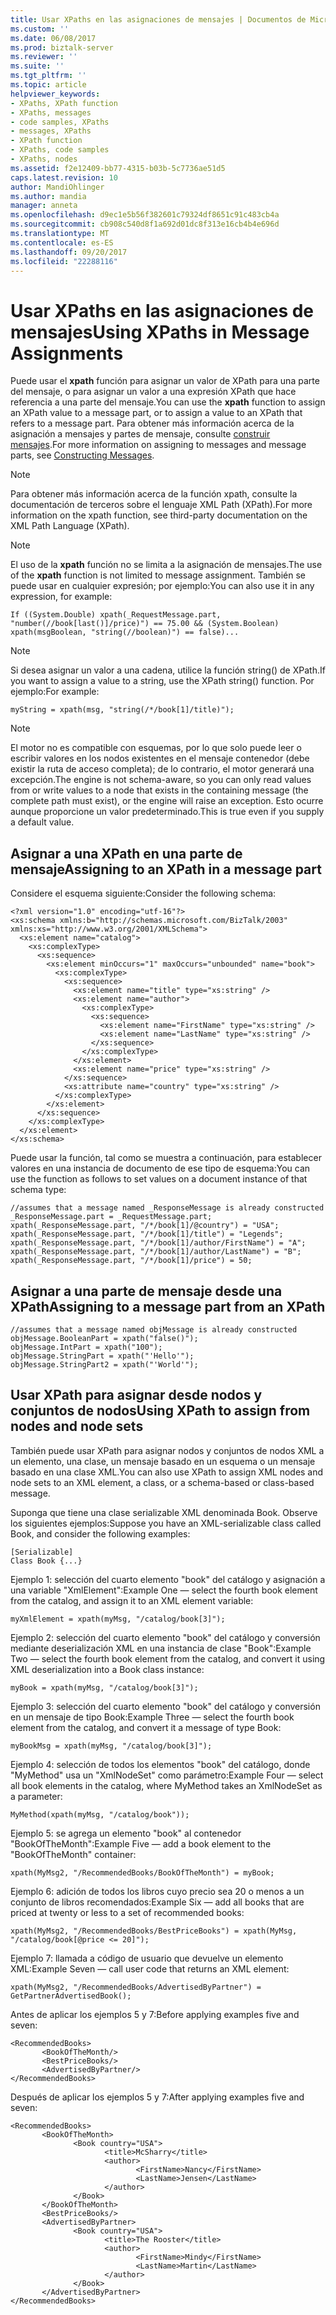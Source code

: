 ```yaml
---
title: Usar XPaths en las asignaciones de mensajes | Documentos de Microsoft
ms.custom: ''
ms.date: 06/08/2017
ms.prod: biztalk-server
ms.reviewer: ''
ms.suite: ''
ms.tgt_pltfrm: ''
ms.topic: article
helpviewer_keywords:
- XPaths, XPath function
- XPaths, messages
- code samples, XPaths
- messages, XPaths
- XPath function
- XPaths, code samples
- XPaths, nodes
ms.assetid: f2e12409-bb77-4315-b03b-5c7736ae51d5
caps.latest.revision: 10
author: MandiOhlinger
ms.author: mandia
manager: anneta
ms.openlocfilehash: d9ec1e5b56f382601c79324df8651c91c483cb4a
ms.sourcegitcommit: cb908c540d8f1a692d01dc8f313e16cb4b4e696d
ms.translationtype: MT
ms.contentlocale: es-ES
ms.lasthandoff: 09/20/2017
ms.locfileid: "22288116"
---
```

# <a name="using-xpaths-in-message-assignments"></a><span data-ttu-id="36597-102">Usar XPaths en las asignaciones de mensajes</span><span class="sxs-lookup"><span data-stu-id="36597-102">Using XPaths in Message Assignments</span></span>
<span data-ttu-id="36597-103">Puede usar el **xpath** función para asignar un valor de XPath para una parte del mensaje, o para asignar un valor a una expresión XPath que hace referencia a una parte del mensaje.</span><span class="sxs-lookup"><span data-stu-id="36597-103">You can use the **xpath** function to assign an XPath value to a message part, or to assign a value to an XPath that refers to a message part.</span></span> <span data-ttu-id="36597-104">Para obtener más información acerca de la asignación a mensajes y partes de mensaje, consulte [construir mensajes](../core/constructing-messages.md).</span><span class="sxs-lookup"><span data-stu-id="36597-104">For more information on assigning to messages and message parts, see [Constructing Messages](../core/constructing-messages.md).</span></span>  
  
> [!NOTE]
>  <span data-ttu-id="36597-105">Para obtener más información acerca de la función xpath, consulte la documentación de terceros sobre el lenguaje XML Path (XPath).</span><span class="sxs-lookup"><span data-stu-id="36597-105">For more information on the xpath function, see third-party documentation on the XML Path Language (XPath).</span></span>  
  
> [!NOTE]
>  <span data-ttu-id="36597-106">El uso de la **xpath** función no se limita a la asignación de mensajes.</span><span class="sxs-lookup"><span data-stu-id="36597-106">The use of the **xpath** function is not limited to message assignment.</span></span> <span data-ttu-id="36597-107">También se puede usar en cualquier expresión; por ejemplo:</span><span class="sxs-lookup"><span data-stu-id="36597-107">You can also use it in any expression, for example:</span></span>  
  
```  
If ((System.Double) xpath(_RequestMessage.part, "number(//book[last()]/price)") == 75.00 && (System.Boolean) xpath(msgBoolean, "string(//boolean)") == false)...  
```  
  
> [!NOTE]
>  <span data-ttu-id="36597-108">Si desea asignar un valor a una cadena, utilice la función string() de XPath.</span><span class="sxs-lookup"><span data-stu-id="36597-108">If you want to assign a value to a string, use the XPath string() function.</span></span> <span data-ttu-id="36597-109">Por ejemplo:</span><span class="sxs-lookup"><span data-stu-id="36597-109">For example:</span></span>  
  
```  
myString = xpath(msg, "string(/*/book[1]/title)");  
```  
  
> [!NOTE]
>  <span data-ttu-id="36597-110">El motor no es compatible con esquemas, por lo que solo puede leer o escribir valores en los nodos existentes en el mensaje contenedor (debe existir la ruta de acceso completa); de lo contrario, el motor generará una excepción.</span><span class="sxs-lookup"><span data-stu-id="36597-110">The engine is not schema-aware, so you can only read values from or write values to a node that exists in the containing message (the complete path must exist), or the engine will raise an exception.</span></span> <span data-ttu-id="36597-111">Esto ocurre aunque proporcione un valor predeterminado.</span><span class="sxs-lookup"><span data-stu-id="36597-111">This is true even if you supply a default value.</span></span>  
  
## <a name="assigning-to-an-xpath-in-a-message-part"></a><span data-ttu-id="36597-112">Asignar a una XPath en una parte de mensaje</span><span class="sxs-lookup"><span data-stu-id="36597-112">Assigning to an XPath in a message part</span></span>  
 <span data-ttu-id="36597-113">Considere el esquema siguiente:</span><span class="sxs-lookup"><span data-stu-id="36597-113">Consider the following schema:</span></span>  
  
```  
<?xml version="1.0" encoding="utf-16"?>  
<xs:schema xmlns:b="http://schemas.microsoft.com/BizTalk/2003" xmlns:xs="http://www.w3.org/2001/XMLSchema">  
  <xs:element name="catalog">  
    <xs:complexType>  
      <xs:sequence>  
        <xs:element minOccurs="1" maxOccurs="unbounded" name="book">  
          <xs:complexType>  
            <xs:sequence>  
              <xs:element name="title" type="xs:string" />  
              <xs:element name="author">  
                <xs:complexType>  
                  <xs:sequence>  
                    <xs:element name="FirstName" type="xs:string" />  
                    <xs:element name="LastName" type="xs:string" />  
                  </xs:sequence>  
                </xs:complexType>  
              </xs:element>  
              <xs:element name="price" type="xs:string" />  
            </xs:sequence>  
            <xs:attribute name="country" type="xs:string" />  
          </xs:complexType>  
        </xs:element>  
      </xs:sequence>  
    </xs:complexType>  
  </xs:element>  
</xs:schema>  
```  
  
 <span data-ttu-id="36597-114">Puede usar la función, tal como se muestra a continuación, para establecer valores en una instancia de documento de ese tipo de esquema:</span><span class="sxs-lookup"><span data-stu-id="36597-114">You can use the  function as follows to set values on a document instance of that schema type:</span></span>  
  
```  
//assumes that a message named _ResponseMessage is already constructed  
_ResponseMessage.part = _RequestMessage.part;  
xpath(_ResponseMessage.part, "/*/book[1]/@country") = "USA";  
xpath(_ResponseMessage.part, "/*/book[1]/title") = "Legends";  
xpath(_ResponseMessage.part, "/*/book[1]/author/FirstName") = "A";  
xpath(_ResponseMessage.part, "/*/book[1]/author/LastName") = "B";  
xpath(_ResponseMessage.part, "/*/book[1]/price") = 50;  
```  
  
## <a name="assigning-to-a-message-part-from-an-xpath"></a><span data-ttu-id="36597-115">Asignar a una parte de mensaje desde una XPath</span><span class="sxs-lookup"><span data-stu-id="36597-115">Assigning to a message part from an XPath</span></span>  
  
```  
//assumes that a message named objMessage is already constructed  
objMessage.BooleanPart = xpath("false()");  
objMessage.IntPart = xpath("100");  
objMessage.StringPart = xpath("'Hello'");  
objMessage.StringPart2 = xpath("'World'");  
```  
  
## <a name="using-xpath-to-assign-from-nodes-and-node-sets"></a><span data-ttu-id="36597-116">Usar XPath para asignar desde nodos y conjuntos de nodos</span><span class="sxs-lookup"><span data-stu-id="36597-116">Using XPath to assign from nodes and node sets</span></span>  
 <span data-ttu-id="36597-117">También puede usar XPath para asignar nodos y conjuntos de nodos XML a un elemento, una clase, un mensaje basado en un esquema o un mensaje basado en una clase XML.</span><span class="sxs-lookup"><span data-stu-id="36597-117">You can also use XPath to assign XML nodes and node sets to an XML element, a class, or a schema-based or class-based message.</span></span>  
  
 <span data-ttu-id="36597-118">Suponga que tiene una clase serializable XML denominada Book. Observe los siguientes ejemplos:</span><span class="sxs-lookup"><span data-stu-id="36597-118">Suppose you have an XML-serializable class called Book, and consider the following examples:</span></span>  
  
```  
[Serializable]  
Class Book {...}  
```  
  
 <span data-ttu-id="36597-119">Ejemplo 1: selección del cuarto elemento "book" del catálogo y asignación a una variable "XmlElement":</span><span class="sxs-lookup"><span data-stu-id="36597-119">Example One — select the fourth book element from the catalog, and assign it to an XML element variable:</span></span>  
  
```  
myXmlElement = xpath(myMsg, "/catalog/book[3]");  
```  
  
 <span data-ttu-id="36597-120">Ejemplo 2: selección del cuarto elemento "book" del catálogo y conversión mediante deserialización XML en una instancia de clase "Book":</span><span class="sxs-lookup"><span data-stu-id="36597-120">Example Two — select the fourth book element from the catalog, and convert it using XML deserialization into a Book class instance:</span></span>  
  
```  
myBook = xpath(myMsg, "/catalog/book[3]");  
```  
  
 <span data-ttu-id="36597-121">Ejemplo 3: selección del cuarto elemento "book" del catálogo y conversión en un mensaje de tipo Book:</span><span class="sxs-lookup"><span data-stu-id="36597-121">Example Three — select the fourth book element from the catalog, and convert it a message of type Book:</span></span>  
  
```  
myBookMsg = xpath(myMsg, "/catalog/book[3]");  
```  
  
 <span data-ttu-id="36597-122">Ejemplo 4: selección de todos los elementos "book" del catálogo, donde "MyMethod" usa un "XmlNodeSet" como parámetro:</span><span class="sxs-lookup"><span data-stu-id="36597-122">Example Four — select all book elements in the catalog, where MyMethod takes an XmlNodeSet as a parameter:</span></span>  
  
```  
MyMethod(xpath(myMsg, "/catalog/book"));  
```  
  
 <span data-ttu-id="36597-123">Ejemplo 5: se agrega un elemento "book" al contenedor "BookOfTheMonth":</span><span class="sxs-lookup"><span data-stu-id="36597-123">Example Five — add a book element to the "BookOfTheMonth" container:</span></span>  
  
```  
xpath(MyMsg2, "/RecommendedBooks/BookOfTheMonth") = myBook;  
```  
  
 <span data-ttu-id="36597-124">Ejemplo 6: adición de todos los libros cuyo precio sea 20 o menos a un conjunto de libros recomendados:</span><span class="sxs-lookup"><span data-stu-id="36597-124">Example Six — add all books that are priced at twenty or less to a set of recommended books:</span></span>  
  
```  
xpath(MyMsg2, "/RecommendedBooks/BestPriceBooks") = xpath(MyMsg, "/catalog/book[@price <= 20]");  
```  
  
 <span data-ttu-id="36597-125">Ejemplo 7: llamada a código de usuario que devuelve un elemento XML:</span><span class="sxs-lookup"><span data-stu-id="36597-125">Example Seven — call user code that returns an XML element:</span></span>  
  
```  
xpath(MyMsg2, "/RecommendedBooks/AdvertisedByPartner") = GetPartnerAdvertisedBook();  
```  
  
 <span data-ttu-id="36597-126">Antes de aplicar los ejemplos 5 y 7:</span><span class="sxs-lookup"><span data-stu-id="36597-126">Before applying examples five and seven:</span></span>  
  
```  
<RecommendedBooks>  
       <BookOfTheMonth/>  
       <BestPriceBooks/>  
       <AdvertisedByPartner/>  
</RecommendedBooks>  
```  
  
 <span data-ttu-id="36597-127">Después de aplicar los ejemplos 5 y 7:</span><span class="sxs-lookup"><span data-stu-id="36597-127">After applying examples five and seven:</span></span>  
  
```  
<RecommendedBooks>  
       <BookOfTheMonth>  
              <Book country="USA">  
                     <title>McSharry</title>  
                     <author>  
                            <FirstName>Nancy</FirstName>  
                            <LastName>Jensen</LastName>  
                     </author>  
              </Book>  
       </BookOfTheMonth>  
       <BestPriceBooks/>  
       <AdvertisedByPartner>  
              <Book country="USA">  
                     <title>The Rooster</title>  
                     <author>  
                            <FirstName>Mindy</FirstName>  
                            <LastName>Martin</LastName>  
                     </author>  
              </Book>  
       </AdvertisedByPartner>  
</RecommendedBooks>  
```